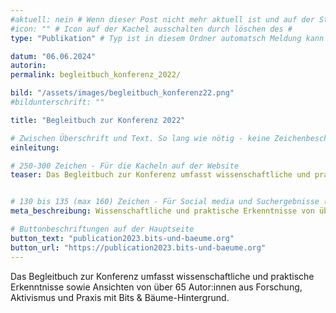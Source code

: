 ```yaml
---
#aktuell: nein # Wenn dieser Post nicht mehr aktuell ist und auf der Startseite angezeigt werden soll, kann das # entfernt werden
#icon: "" # Icon auf der Kachel ausschalten durch löschen des #
type: "Publikation" # Typ ist in diesem Ordner automatsch Meldung kann aber hier überschrieben werden z.B. mit "Veröffentlichung" - der Typ erscheint in der Kachel

datum: "06.06.2024"
autorin: 
permalink: begleitbuch_konferenz_2022/

bild: "/assets/images/begleitbuch_konferenz22.png"
#bildunterschrift: ""

title: "Begleitbuch zur Konferenz 2022"

# Zwischen Überschrift und Text. So lang wie nötig - keine Zeichenbeschränkung
einleitung: 

# 250-300 Zeichen - Für die Kacheln auf der Website
teaser: Das Begleitbuch zur Konferenz umfasst wissenschaftliche und praktische Erkenntnisse sowie Ansichten von über 65 Autor:innen aus Forschung, Aktivismus und Praxis mit Bits & Bäume-Hintergrund.


# 130 bis 135 (max 160) Zeichen - Für Social media und Suchergebnisse (also extern)
meta_beschreibung: Wissenschaftliche und praktische Erkenntnisse von über 65 Bits & Bäume Autor:innen aus Forschung, Aktivismus und Praxis

# Buttonbeschriftungen auf der Hauptseite
button_text: "publication2023.bits-und-baeume.org"
button_url: "https://publication2023.bits-und-baeume.org"
---
```

Das Begleitbuch zur Konferenz umfasst wissenschaftliche und praktische Erkenntnisse sowie Ansichten von über 65 Autor:innen aus Forschung, Aktivismus und Praxis mit Bits & Bäume-Hintergrund.
